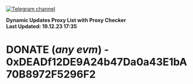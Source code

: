 [![Telegram channel](https://img.shields.io/endpoint?url=https://runkit.io/damiankrawczyk/telegram-badge/branches/master?url=https://t.me/n4z4v0d)](https://t.me/n4z4v0d) 

**Dynamic Updates Proxy List with Proxy Checker**  
**Last Updated: 19.12.23 17:35**

# DONATE (_any evm_) - 0xDEADf12DE9A24b47Da0a43E1bA70B8972F5296F2
